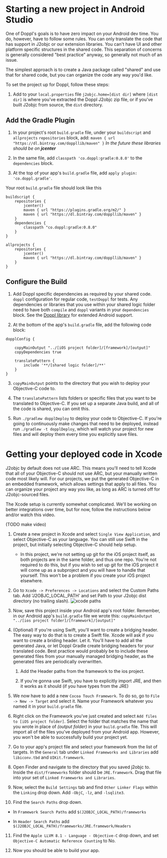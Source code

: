 # Starting a new project in Android Studio

One of Doppl's goals is to have zero impact on your Android dev time. You do, however, have to follow some rules. You can only translate the code that has support in J2objc or our extension libraries. You can't have UI and other platform specific structures in the shared code. This separation of concerns is generally considered "best practice" anyway, so generally not much of an issue.

The simplest approach is to create a Java package called "shared" and use that for shared code, but you can organize the code any way you'd like.

To set the project up for Doppl, follow these steps:

1. Add to your `local.properties` file `j2objc.home=[dist dir]` where `[dist dir]` is where you've extracted the Doppl J2objc zip file, or if you've built J2objc from source, the `dist` directory.

## Add the Gradle Plugin

1. In your project's root `build.gradle` file, under your `buildscript` and `allprojects` `repositories` block, add: `maven { url "https://dl.bintray.com/doppllib/maven" }`
*In the future these libraries should be on **jcenter***

2. In the same file, add `classpath 'co.doppl:gradle:0.8.0'` to the `dependencies` block.

3. At the top of your app's `build.gradle` file, add `apply plugin: 'co.doppl.gradle'`.

Your root `build.gradle` file should look like this

```
buildscript {
    repositories {
        jcenter()
        maven { url "https://plugins.gradle.org/m2/" }
        maven { url "https://dl.bintray.com/doppllib/maven" }
    }
    dependencies {
        classpath "co.doppl:gradle:0.8.0"
    }
}

allprojects {
    repositories {
        jcenter()
        maven { url "https://dl.bintray.com/doppllib/maven" }
    }
}
```

## Configure the Build

1. Add Doppl specific dependencies as required by your shared code. `doppl` configuration for regular code, `testDoppl` for tests. Any dependencies or libraries that you use within your shared logic folder need to have both `compile` and `doppl` variants in your `dependencies` block. See the [Doppl library](doppllibrary.html) for extended Android support.

2. At the bottom of the app's `build.gradle` file, add the following code block:
```
dopplConfig {

    copyMainOutput "../[iOS project folder]/[framework]/[output]"
    copyDependencies true

    translatePattern {
        include '**/[shared logic folder]/**'
    }
}
```
3. `copyMainOutput` points to the directory that you wish to deploy your Objective-C code to.

4. The `translatePattern` lists folders or specific files that you want to be translated to Objective-C. If you set up a separate Java build, and all of the code is shared, you can omit this.

5. Run `./gradlew dopplDeploy` to deploy your code to Objective-C. If you're going to continuously make changes that need to be deployed, instead run `./gradlew -t dopplDeploy`, which will watch your project for new files and will deploy them every time you explicitly save files.

# Getting your deployed code in Xcode

J2objc by default does not use ARC. This means you'll need to tell Xcode that all of your Objective-C should not use ARC, but your manually written code most likely will. For our projects, we put the generated Objective-C in an embedded framework, which allows settings that apply to all files. You can organize your project any way you like, as long as ARC is turned off for J2objc-sourced files.

The Xcode setup is currently somewhat complicated. We'll be working on better integrations over time, but for now, follow the instructions below and/or watch this video.

(TODO make video)

1. Create a new project in Xcode and select `Single View Application`, and select Objective-C as your language. You can still use Swift in the project, but initially selecting Objective-C should help setup.
    - In this project, we're not setting up git for the iOS project itself, as both projects are in the same folder, and thus one repo. You're not required to do this, but if you wish to set up git for the iOS project it will come up as a subproject and you will have to handle that yourself. This won't be a problem if you create your iOS project elsewhere.

2. Go to `Xcode -> Preferences -> Locations` and select the Custom Paths tab. Add 'J2OBJC_LOCAL_PATH' and set Path
to your J2objc dist directory (no trailing slash).
![xcode paths](https://s3.amazonaws.com/dopplmaven/xcodepath.png)

3. Now, save this project inside your Android app's root folder. Remember, in our Android app's `build.gradle` file we wrote this: `copyMainOutput "../[ios project folder]/[framework]/[output]"`

4. (Optional) If you're using Swift, you'll want to create a bridging header. The easy way to do that is to create a Swift file. Xcode will ask if you want to create a briding header. Let it. You'll have to add all the generated Java, or let Doppl Gradle create bridging headers for your translated code. Best practice would probably be to include these generated files from your manually managed bridging header, as the generated files are periodically overwritten.

    1. Add the Header paths from the framework to the ios project.

    2. If you're gonna use Swift, you have to explicitly import JRE, and then it works as it should (if you have types from the JRE)

5. We now have to add a new `Cocoa Touch Framework`. To do so, go to `File -> New -> Target` and select it. Name your Framework whatever you named it in your `build.gradle` file.

6. Right click on the Framework you've just created and select `Add files to [iOS project folder]`. Select the folder that matches the name that you wrote in place of *(output folder)* in your `build.gradle` file. This will import all of the files you've deployed from your Android app. However, you won't be able to successfully build your project yet.

7. Go to your app's project file and select your framework from the list of targets. In the `General` tab under `Linked Frameworks and Libraries` add `libiconv.tbd` and `UIKit.framework`.

8. Open Finder and navigate to the directory that you saved j2objc to. Inside the `dist/frameworks` folder should be `JRE.framework`. Drag that file into your set of `Linked Frameworks and Libraries`.

9. Now, select the `Build Settings` tab and find `Other Linker Flags` within the `Linking` drop down. Add `-ObjC`, `-lz`, and `-lsqlite3`.

10. Find the `Search Paths` drop down.

  - In `Framework Search Paths` add `$(J2OBJC_LOCAL_PATH)/frameworks`

  - In `Header Search Paths` add `$(J2OBJC_LOCAL_PATH)/frameworks/JRE.framework/Headers`
11. Find the `Apple LLVM 8.1 - Language - Objective-C` drop down, and set `Objective-C Automatic Reference Counting` to No.

12. Now you should be able to build your app.
